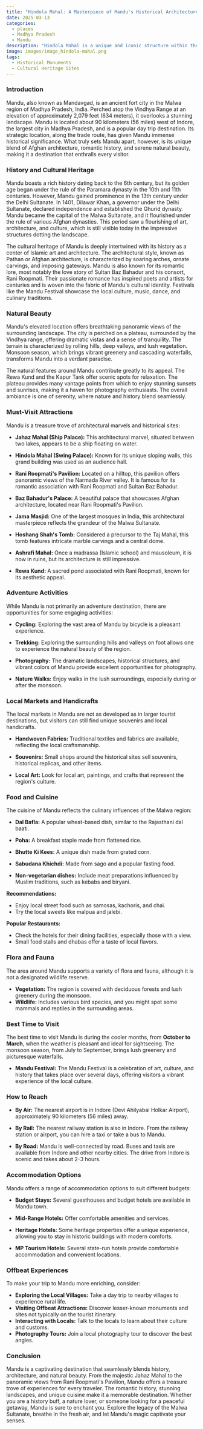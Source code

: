```yaml
---
title: "Hindola Mahal: A Masterpiece of Mandu's Historical Architecture"
date: 2025-03-13
categories:
  - places
  - Madhya Pradesh
  - Mandu
description: "Hindola Mahal is a unique and iconic structure within the Mandu Fort, known for its sloping walls that give it an appearance resembling a swing (Hindola). It was built during the reign of Mahmud II, the son of Baz Bahadur, and showcases exquisite architecture with intricate carvings and designs. The fort itself is a UNESCO World Heritage Site and offers stunning views of the surrounding valleys and forests."
image: images/image_hindola-mahal.png
tags: 
  - Historical Monuments
  - Cultural Heritage Sites
---
```



### **Introduction**

Mandu, also known as Mandavgad, is an ancient fort city in the Malwa region of Madhya Pradesh, India. Perched atop the Vindhya Range at an elevation of approximately 2,079 feet (634 meters), it overlooks a stunning landscape. Mandu is located about 90 kilometers (56 miles) west of Indore, the largest city in Madhya Pradesh, and is a popular day trip destination. Its strategic location, along the trade route, has given Mandu immense historical significance. What truly sets Mandu apart, however, is its unique blend of Afghan architecture, romantic history, and serene natural beauty, making it a destination that enthralls every visitor.

### **History and Cultural Heritage**

Mandu boasts a rich history dating back to the 6th century, but its golden age began under the rule of the Paramara dynasty in the 10th and 11th centuries. However, Mandu gained prominence in the 13th century under the Delhi Sultanate. In 1401, Dilawar Khan, a governor under the Delhi Sultanate, declared independence and established the Ghurid dynasty. Mandu became the capital of the Malwa Sultanate, and it flourished under the rule of various Afghan dynasties. This period saw a flourishing of art, architecture, and culture, which is still visible today in the impressive structures dotting the landscape.

The cultural heritage of Mandu is deeply intertwined with its history as a center of Islamic art and architecture. The architectural style, known as Pathan or Afghan architecture, is characterized by soaring arches, ornate carvings, and imposing gateways. Mandu is also known for its romantic lore, most notably the love story of Sultan Baz Bahadur and his consort, Rani Roopmati. Their passionate romance has inspired poets and artists for centuries and is woven into the fabric of Mandu's cultural identity. Festivals like the Mandu Festival showcase the local culture, music, dance, and culinary traditions.

###  **Natural Beauty**

Mandu's elevated location offers breathtaking panoramic views of the surrounding landscape. The city is perched on a plateau, surrounded by the Vindhya range, offering dramatic vistas and a sense of tranquility. The terrain is characterized by rolling hills, deep valleys, and lush vegetation. Monsoon season, which brings vibrant greenery and cascading waterfalls, transforms Mandu into a verdant paradise.

The natural features around Mandu contribute greatly to its appeal. The Rewa Kund and the Kapur Tank offer scenic spots for relaxation. The plateau provides many vantage points from which to enjoy stunning sunsets and sunrises, making it a haven for photography enthusiasts. The overall ambiance is one of serenity, where nature and history blend seamlessly.



### **Must-Visit Attractions**

Mandu is a treasure trove of architectural marvels and historical sites:

*   **Jahaz Mahal (Ship Palace):** This architectural marvel, situated between two lakes, appears to be a ship floating on water. 

*   **Hindola Mahal (Swing Palace):** Known for its unique sloping walls, this grand building was used as an audience hall. 

*   **Rani Roopmati's Pavilion:** Located on a hilltop, this pavilion offers panoramic views of the Narmada River valley. It is famous for its romantic association with Rani Roopmati and Sultan Baz Bahadur. 

*   **Baz Bahadur's Palace:** A beautiful palace that showcases Afghan architecture, located near Rani Roopmati's Pavilion. 

*   **Jama Masjid:** One of the largest mosques in India, this architectural masterpiece reflects the grandeur of the Malwa Sultanate. 

*   **Hoshang Shah's Tomb:** Considered a precursor to the Taj Mahal, this tomb features intricate marble carvings and a central dome.

*   **Ashrafi Mahal:** Once a madrassa (Islamic school) and mausoleum, it is now in ruins, but its architecture is still impressive.

*   **Rewa Kund:** A sacred pond associated with Rani Roopmati, known for its aesthetic appeal.

### **Adventure Activities**

While Mandu is not primarily an adventure destination, there are opportunities for some engaging activities:

*   **Cycling:** Exploring the vast area of Mandu by bicycle is a pleasant experience.

*   **Trekking:** Exploring the surrounding hills and valleys on foot allows one to experience the natural beauty of the region.

*   **Photography:** The dramatic landscapes, historical structures, and vibrant colors of Mandu provide excellent opportunities for photography.

*   **Nature Walks:** Enjoy walks in the lush surroundings, especially during or after the monsoon.

### **Local Markets and Handicrafts**

The local markets in Mandu are not as developed as in larger tourist destinations, but visitors can still find unique souvenirs and local handicrafts.

*   **Handwoven Fabrics:** Traditional textiles and fabrics are available, reflecting the local craftsmanship.

*   **Souvenirs:** Small shops around the historical sites sell souvenirs, historical replicas, and other items.

*   **Local Art:** Look for local art, paintings, and crafts that represent the region's culture.

### **Food and Cuisine**

The cuisine of Mandu reflects the culinary influences of the Malwa region:

*   **Dal Bafla:** A popular wheat-based dish, similar to the Rajasthani dal baati.

*   **Poha:** A breakfast staple made from flattened rice.

*   **Bhutte Ki Kees:** A unique dish made from grated corn.

*   **Sabudana Khichdi:** Made from sago and a popular fasting food.

*   **Non-vegetarian dishes:** Include meat preparations influenced by Muslim traditions, such as kebabs and biryani.

**Recommendations:**

*   Enjoy local street food such as samosas, kachoris, and chai.
*   Try the local sweets like malpua and jalebi.

**Popular Restaurants:**

*   Check the hotels for their dining facilities, especially those with a view.
*   Small food stalls and dhabas offer a taste of local flavors.

### **Flora and Fauna**

The area around Mandu supports a variety of flora and fauna, although it is not a designated wildlife reserve.

*   **Vegetation:** The region is covered with deciduous forests and lush greenery during the monsoon.
*   **Wildlife:** Includes various bird species, and you might spot some mammals and reptiles in the surrounding areas.

### **Best Time to Visit**

The best time to visit Mandu is during the cooler months, from **October to March**, when the weather is pleasant and ideal for sightseeing. The monsoon season, from July to September, brings lush greenery and picturesque waterfalls.

*   **Mandu Festival:** The Mandu Festival is a celebration of art, culture, and history that takes place over several days, offering visitors a vibrant experience of the local culture.

### **How to Reach**

*   **By Air:** The nearest airport is in Indore (Devi Ahilyabai Holkar Airport), approximately 90 kilometers (56 miles) away.

*   **By Rail:** The nearest railway station is also in Indore. From the railway station or airport, you can hire a taxi or take a bus to Mandu.

*   **By Road:** Mandu is well-connected by road. Buses and taxis are available from Indore and other nearby cities. The drive from Indore is scenic and takes about 2-3 hours.

### **Accommodation Options**

Mandu offers a range of accommodation options to suit different budgets:

*   **Budget Stays:** Several guesthouses and budget hotels are available in Mandu town.

*   **Mid-Range Hotels:** Offer comfortable amenities and services.

*   **Heritage Hotels:** Some heritage properties offer a unique experience, allowing you to stay in historic buildings with modern comforts.

*   **MP Tourism Hotels:** Several state-run hotels provide comfortable accommodation and convenient locations.

### **Offbeat Experiences**

To make your trip to Mandu more enriching, consider:

*   **Exploring the Local Villages:** Take a day trip to nearby villages to experience rural life.
*   **Visiting Offbeat Attractions:** Discover lesser-known monuments and sites not typically on the tourist itinerary.
*   **Interacting with Locals:** Talk to the locals to learn about their culture and customs.
*   **Photography Tours:** Join a local photography tour to discover the best angles.

### **Conclusion**

Mandu is a captivating destination that seamlessly blends history, architecture, and natural beauty. From the majestic Jahaz Mahal to the panoramic views from Rani Roopmati's Pavilion, Mandu offers a treasure trove of experiences for every traveler. The romantic history, stunning landscapes, and unique cuisine make it a memorable destination. Whether you are a history buff, a nature lover, or someone looking for a peaceful getaway, Mandu is sure to enchant you. Explore the legacy of the Malwa Sultanate, breathe in the fresh air, and let Mandu's magic captivate your senses.


